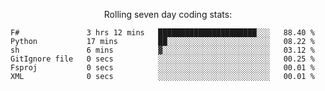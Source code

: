 <!--<p align="center">
  <img width="auto" src ="https://github-readme-stats.vercel.app/api/top-langs/?username=syrkis&layout=compact&hide_border=true&theme=darcula&bg_color=00000000&langs_count=6&hide=jupyter%20notebook,JavaScript,HTML" width = 400>
      <img src ="https://github-readme-streak-stats.herokuapp.com?user=syrkis&theme=darcula&hide_border=true&background=FFFFFF00" width = 400>

</p>-->
<p align="center">Rolling seven day coding stats:</p>
<!--START_SECTION:waka-->

```text
F#               3 hrs 12 mins   ██████████████████████░░░   88.40 %
Python           17 mins         ██░░░░░░░░░░░░░░░░░░░░░░░   08.22 %
sh               6 mins          ▓░░░░░░░░░░░░░░░░░░░░░░░░   03.12 %
GitIgnore file   0 secs          ░░░░░░░░░░░░░░░░░░░░░░░░░   00.25 %
Fsproj           0 secs          ░░░░░░░░░░░░░░░░░░░░░░░░░   00.01 %
XML              0 secs          ░░░░░░░░░░░░░░░░░░░░░░░░░   00.01 %
```

<!--END_SECTION:waka-->
